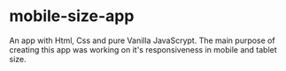 # mobile-size-app
An app with Html, Css and pure Vanilla JavaScrypt. The main purpose of creating this app was working on it's responsiveness in mobile and tablet size. 
